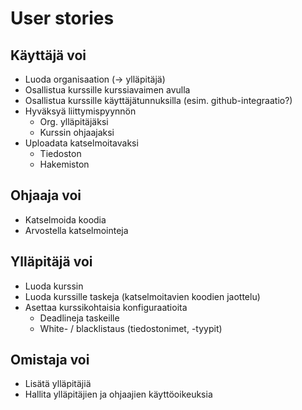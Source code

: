 # User stories

## Käyttäjä voi
- Luoda organisaation (-> ylläpitäjä)
- Osallistua kurssille kurssiavaimen avulla
- Osallistua kurssille käyttäjätunnuksilla (esim. github-integraatio?)
- Hyväksyä liittymispyynnön
  * Org. ylläpitäjäksi
  * Kurssin ohjaajaksi
- Uploadata katselmoitavaksi
  * Tiedoston
  * Hakemiston

## Ohjaaja voi
- Katselmoida koodia
- Arvostella katselmointeja

## Ylläpitäjä voi
- Luoda kurssin
- Luoda kurssille taskeja (katselmoitavien koodien jaottelu)
- Asettaa kurssikohtaisia konfiguraatioita
  * Deadlineja taskeille
  * White- / blacklistaus (tiedostonimet, -tyypit) 

## Omistaja voi
- Lisätä ylläpitäjiä
- Hallita ylläpitäjien ja ohjaajien käyttöoikeuksia
